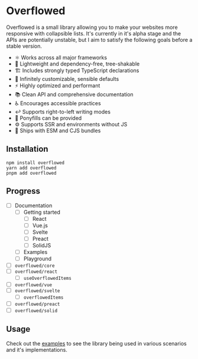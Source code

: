 # Overflowed

Overflowed is a small library allowing you to make your websites more responsive with collapsible
lists. It's currently in it's alpha stage and the APIs are potentially unstable, but I aim to
satisfy the following goals before a stable version.

- ⚛️ Works across all major frameworks
- 🌳 Lightweight and dependency-free, tree-shakable
- 🏗️ Includes strongly typed TypeScript declarations
- 🎨 Infinitely customizable, sensible defaults
- ⚡ Highly optimized and performant
- 📚 Clean API and comprehensive documentation
- ♿ Encourages accessible practices
- ↩️ Supports right-to-left writing modes
- 🦄 Ponyfills can be provided
- ⚙️ Supports SSR and environments without JS
- 🧩 Ships with ESM and CJS bundles

## Installation

```
npm install overflowed
yarn add overflowed
pnpm add overflowed
```

## Progress

- [ ] Documentation
  - [ ] Getting started
    - [ ] React
    - [ ] Vue.js
    - [ ] Svelte
    - [ ] Preact
    - [ ] SolidJS
  - [ ] Examples
  - [ ] Playground
- [ ] `overflowed/core`
- [ ] `overflowed/react`
  - [ ] `useOverflowedItems`
- [ ] `overflowed/vue`
- [ ] `overflowed/svelte`
  - [ ] `overflowedItems`
- [ ] `overflowed/preact`
- [ ] `overflowed/solid`

## Usage

Check out the [examples](https://overflowed.aht.cx/examples) to see the library being used in
various scenarios and it's implementations.
